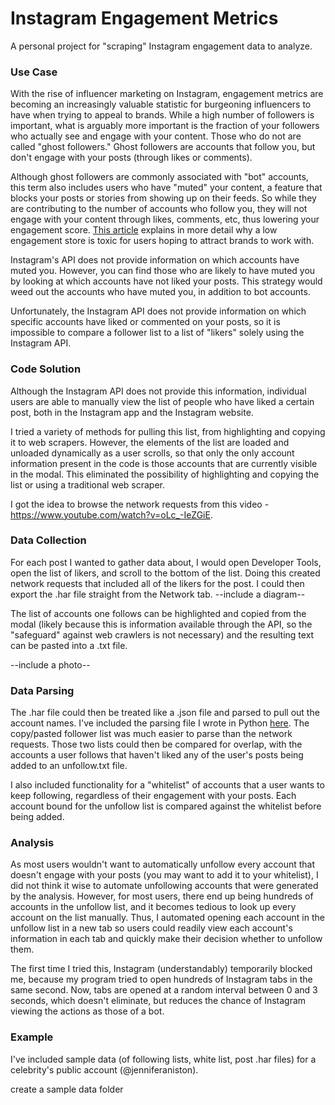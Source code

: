 # Instagram Engagement Metrics

A personal project for "scraping" Instagram engagement data to analyze.

### Use Case

With the rise of influencer marketing on Instagram, engagement metrics are becoming an increasingly valuable statistic for burgeoning influencers to have when trying to appeal to brands. While a high number of followers is important, what is arguably more important is the fraction of your followers who actually see and engage with your content. Those who do not are called "ghost followers." Ghost followers are accounts that follow you, but don't engage with your posts (through likes or comments). 

Although ghost followers are commonly associated with "bot" accounts, this term also includes users who have "muted" your content, a feature that blocks your posts or stories from showing up on their feeds. So while they are contributing to the number of accounts who follow you, they will not engage with your content through likes, comments, etc, thus lowering your engagement score. [This article](https://blog.kicksta.co/ghost-followers-on-instagram/) explains in more detail why a low engagement store is toxic for users hoping to attract brands to work with. 

Instagram's API does not provide information on which accounts have muted you. However, you can find those who are likely to have muted you by looking at which accounts have not liked your posts. This strategy would weed out the accounts who have muted you, in addition to bot accounts. 

Unfortunately, the Instagram API does not provide information on which specific accounts have liked or commented on your posts, so it is impossible to compare a follower list to a list of "likers" solely using the Instagram API. 

### Code Solution

Although the Instagram API does not provide this information, individual users are able to manually view the list of people who have liked a certain post, both in the Instagram app and the Instagram website. 

I tried a variety of methods for pulling this list, from highlighting and copying it to web scrapers. However, the elements of the list are loaded and unloaded dynamically as a user scrolls, so that only the only account information present in the code is those accounts that are currently visible in the modal. This eliminated the possibility of highlighting and copying the list or using a traditional web scraper. 

I got the idea to browse the network requests from this video - https://www.youtube.com/watch?v=oLc_-IeZGiE. 

### Data Collection

For each post I wanted to gather data about, I would open Developer Tools, open the list of likers, and scroll to the bottom of the list. Doing this created network requests that included all of the likers for the post. I could then export the .har file straight from the Network tab. 
--include a diagram--

The list of accounts one follows can be highlighted and copied from the modal (likely because this is information available through the API, so the "safeguard" against web crawlers is not necessary) and the resulting text can be pasted into a .txt file. 

--include a photo--

### Data Parsing

The .har file could then be treated like a .json file and parsed to pull out the account names. I've included the parsing file I wrote in Python [here](https://github.com/anjulismith13/instagram-unfollow/blob/master/har-parser.py). 
The copy/pasted follower list was much easier to parse than the network requests. Those two lists could then be compared for overlap, with the accounts a user follows that haven't liked any of the user's posts being added to an unfollow.txt file.

I also included functionality for a "whitelist" of accounts that a user wants to keep following, regardless of their engagement with your posts. Each account bound for the unfollow list is compared against the whitelist before being added. 


### Analysis

As most users wouldn't want to automatically unfollow every account that doesn't engage with your posts (you may want to add it to your whitelist), I did not think it wise to automate unfollowing accounts that were generated by the analysis. However, for most users, there end up being hundreds of accounts in the unfollow list, and it becomes tedious to look up every account on the list manually. Thus, I automated opening each account in the unfollow list in a new tab so users could readily view each account's information in each tab and quickly make their decision whether to unfollow them. 

The first time I tried this, Instagram (understandably) temporarily blocked me, because my program tried to open hundreds of Instagram tabs in the same second. Now, tabs are opened at a random interval between 0 and 3 seconds, which doesn't eliminate, but reduces the chance of Instagram viewing the actions as those of a bot. 


### Example

I've included sample data (of following lists, white list, post .har files) for a celebrity's public account (@jenniferaniston).

create a sample data folder
